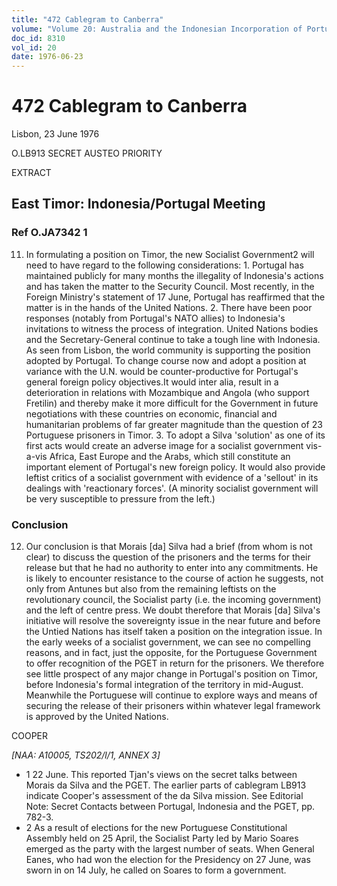 ```yaml
---
title: "472 Cablegram to Canberra"
volume: "Volume 20: Australia and the Indonesian Incorporation of Portuguese Timor, 1974-1976"
doc_id: 8310
vol_id: 20
date: 1976-06-23
---
```


# 472 Cablegram to Canberra

Lisbon, 23 June 1976

O.LB913 SECRET AUSTEO PRIORITY

EXTRACT

## East Timor: Indonesia/Portugal Meeting

### Ref O.JA7342 1

  11. In formulating a position on Timor, the new Socialist Government2 will need to have regard to the following considerations: 
    1. Portugal has maintained publicly for many months the illegality of Indonesia's actions and has taken the matter to the Security Council. Most recently, in the Foreign Ministry's statement of 17 June, Portugal has reaffirmed that the matter is in the hands of the United Nations.
    2. There have been poor responses (notably from Portugal's NATO allies) to Indonesia's invitations to witness the process of integration. United Nations bodies and the Secretary-General continue to take a tough line with Indonesia. As seen from Lisbon, the world community is supporting the position adopted by Portugal. To change course now and adopt a position at variance with the U.N. would be counter­-productive for Portugal's general foreign policy objectives.It would inter alia, result in a deterioration in relations with Mozambique and Angola (who support Fretilin) and thereby make it more difficult for the Government in future negotiations with these countries on economic, financial and humanitarian problems of far greater magnitude than the question of 23 Portuguese prisoners in Timor.
    3. To adopt a Silva 'solution' as one of its first acts would create an adverse image for a socialist government vis-a-vis Africa, East Europe and the Arabs, which still constitute an important element of Portugal's new foreign policy. It would also provide leftist critics of a socialist government with evidence of a 'sellout' in its dealings with 'reactionary forces'. (A minority socialist government will be very susceptible to pressure from the left.)



### Conclusion

  12. Our conclusion is that Morais [da] Silva had a brief (from whom is not clear) to discuss the question of the prisoners and the terms for their release but that he had no authority to enter into any commitments. He is likely to encounter resistance to the course of action he suggests, not only from Antunes but also from the remaining leftists on the revolutionary council, the Socialist party (i.e. the incoming government) and the left of centre press. We doubt therefore that Morais [da] Silva's initiative will resolve the sovereignty issue in the near future and before the Untied Nations has itself taken a position on the integration issue. In the early weeks of a socialist government, we can see no compelling reasons, and in fact, just the opposite, for the Portuguese Government to offer recognition of the PGET in return for the prisoners. We therefore see little prospect of any major change in Portugal's position on Timor, before Indonesia's formal integration of the territory in mid-August. Meanwhile the Portuguese will continue to explore ways and means of securing the release of their prisoners within whatever legal framework is approved by the United Nations.



COOPER

_[NAA: A10005, TS202/l/1, ANNEX 3]_

  * 1 22 June. This reported Tjan's views on the secret talks between Morais da Silva and the PGET. The earlier parts of cablegram LB913 indicate Cooper's assessment of the da Silva mission. See Editorial Note: Secret Contacts between Portugal, Indonesia and the PGET, pp. 782-3.
  * 2 As a result of elections for the new Portuguese Constitutional Assembly held on 25 April, the Socialist Party led by Mario Soares emerged as the party with the largest number of seats. When General Eanes, who had won the election for the Presidency on 27 June, was sworn in on 14 July, he called on Soares to form a government.


